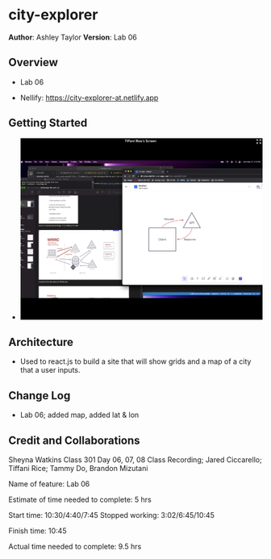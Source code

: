 # city-explorer

**Author**: Ashley Taylor
**Version**: Lab 06

## Overview

- Lab 06

- Nellify: https://city-explorer-at.netlify.app

## Getting Started

- ![Web Request Response Cycle](tiffscreen.png)

## Architecture

- Used to react.js to build a site that will show grids and a map of a city that a user inputs.

## Change Log

- Lab 06; added map, added lat & lon

## Credit and Collaborations

Sheyna Watkins Class 301 Day 06, 07, 08 Class Recording; Jared Ciccarello; Tiffani Rice; Tammy Do, Brandon Mizutani

Name of feature: Lab 06

Estimate of time needed to complete: 5 hrs

Start time: 10:30/4:40/7:45
Stopped working: 3:02/6:45/10:45

Finish time: 10:45

Actual time needed to complete: 9.5 hrs
